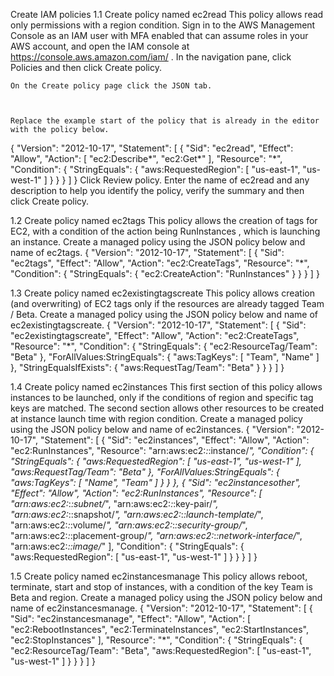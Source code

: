 
Create IAM policies
1.1 Create policy named ec2read
This policy allows read only permissions with a region condition. 
    Sign in to the AWS Management Console as an IAM user with MFA enabled that can assume roles in your AWS account, and open the IAM console at https://console.aws.amazon.com/iam/ . 
   In the navigation pane, click Policies and then click Create policy.

 
    On the Create policy page click the JSON tab.
 


    Replace the example start of the policy that is already in the editor with the policy below.
{
    "Version": "2012-10-17",
    "Statement": [
        {
            "Sid": "ec2read",
            "Effect": "Allow",
            "Action": [
                "ec2:Describe*",
                "ec2:Get*"
            ],
            "Resource": "*",
            "Condition": {
                "StringEquals": {
                    "aws:RequestedRegion": [
                        "us-east-1",
                        "us-west-1"
                    ]
                }
            }
        }
    ]
}
    Click Review policy.
    Enter the name of ec2read and any description to help you identify the policy, verify the summary and then click Create policy.
 

 

1.2 Create policy named ec2tags
This policy allows the creation of tags for EC2, with a condition of the action being RunInstances , which is launching an instance.
    Create a managed policy using the JSON policy below and name of ec2tags.
{
    "Version": "2012-10-17",
    "Statement": [
        {
            "Sid": "ec2tags",
            "Effect": "Allow",
            "Action": "ec2:CreateTags",
            "Resource": "*",
            "Condition": {
                "StringEquals": {
                    "ec2:CreateAction": "RunInstances"
                }
            }
        }
    ]
}

 
 
 



1.3 Create policy named ec2existingtagscreate
This policy allows creation (and overwriting) of EC2 tags only if the resources are already tagged Team / Beta.
    Create a managed policy using the JSON policy below and name of ec2existingtagscreate.
{
    "Version": "2012-10-17",
    "Statement": [
        {
            "Sid": "ec2existingtagscreate",
            "Effect": "Allow",
            "Action": "ec2:CreateTags",
            "Resource": "*",
            "Condition": {
                "StringEquals": {
                    "ec2:ResourceTag/Team": "Beta"
                },
                "ForAllValues:StringEquals": {
                    "aws:TagKeys": [
                        "Team",
                        "Name"
                    ]
                },
                "StringEqualsIfExists": {
                    "aws:RequestTag/Team": "Beta"
                }
            }
        }
    ]
}
 
 


1.4 Create policy named ec2instances
This first section of this policy allows instances to be launched, only if the conditions of region and specific tag keys are matched. The second section allows other resources to be created at instance launch time with region condition.
    Create a managed policy using the JSON policy below and name of ec2instances.
{
    "Version": "2012-10-17",
    "Statement": [
        {
            "Sid": "ec2instances",
            "Effect": "Allow",
            "Action": "ec2:RunInstances",
            "Resource": "arn:aws:ec2:*:*:instance/*",
            "Condition": {
                "StringEquals": {
                    "aws:RequestedRegion": [
                        "us-east-1",
                        "us-west-1"
                    ],
                    "aws:RequestTag/Team": "Beta"
                },
                "ForAllValues:StringEquals": {
                    "aws:TagKeys": [
                        "Name",
                        "Team"
                    ]
                }
            }
        },
        {
            "Sid": "ec2instancesother",
            "Effect": "Allow",
            "Action": "ec2:RunInstances",
            "Resource": [
                "arn:aws:ec2:*:*:subnet/*",
                "arn:aws:ec2:*:*:key-pair/*",
                "arn:aws:ec2:*::snapshot/*",
                "arn:aws:ec2:*:*:launch-template/*",
                "arn:aws:ec2:*:*:volume/*",
                "arn:aws:ec2:*:*:security-group/*",
                "arn:aws:ec2:*:*:placement-group/*",
                "arn:aws:ec2:*:*:network-interface/*",
                "arn:aws:ec2:*::image/*"
            ],
            "Condition": {
                "StringEquals": {
                    "aws:RequestedRegion": [
                        "us-east-1",
                        "us-west-1"
                    ]
                }
            }
        }
    ]
}
 
 

1.5 Create policy named ec2instancesmanage
This policy allows reboot, terminate, start and stop of instances, with a condition of the key Team is Beta and region.
    Create a managed policy using the JSON policy below and name of ec2instancesmanage.
{
    "Version": "2012-10-17",
    "Statement": [
        {
            "Sid": "ec2instancesmanage",
            "Effect": "Allow",
            "Action": [
                "ec2:RebootInstances",
                "ec2:TerminateInstances",
                "ec2:StartInstances",
                "ec2:StopInstances"
            ],
            "Resource": "*",
            "Condition": {
                "StringEquals": {
                    "ec2:ResourceTag/Team": "Beta",
                    "aws:RequestedRegion": [
                        "us-east-1",
                        "us-west-1"
                    ]
                }
            }
        }
    ]
}

 
 
 




    

